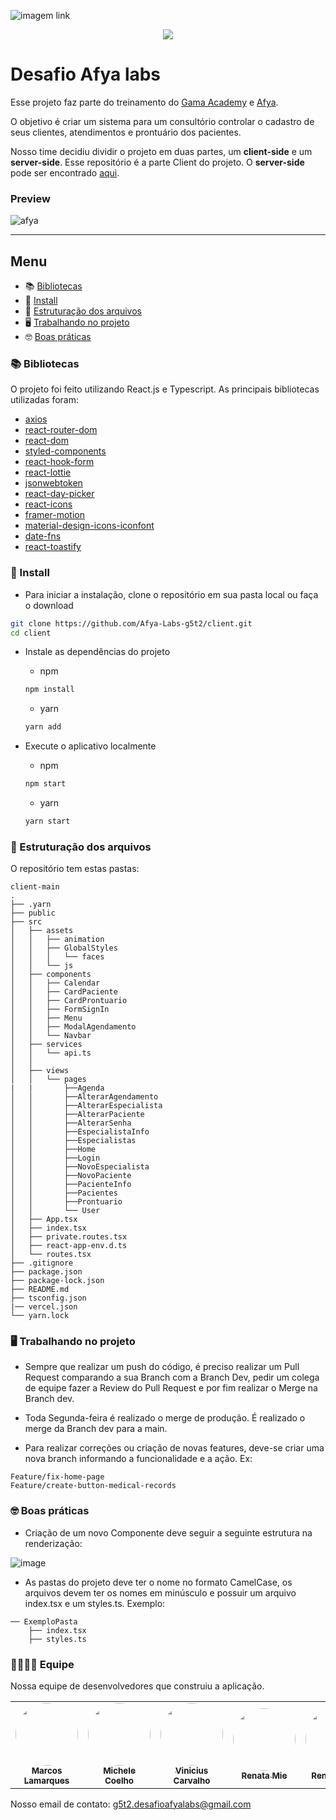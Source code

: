 ![imagem link ](https://img.shields.io/badge/g5t2-client-green)

<div style="text-align:center"><img src="https://user-images.githubusercontent.com/8262141/122653204-88890200-d119-11eb-8453-76158b813302.png" /></div>

# Desafio Afya labs

Esse projeto faz parte do treinamento do [Gama Academy](https://www.gama.academy/) e [Afya](https://afya.com.br/).

O objetivo é criar um sistema para um consultório controlar o cadastro de seus clientes, atendimentos e prontuário dos pacientes.

Nosso time decidiu dividir o projeto em duas partes, um **client-side** e um **server-side**. Esse repositório é a parte Client do projeto. O **server-side** pode ser encontrado [aqui](https://github.com/Afya-Labs-g5t2/server).

### Preview

![afya](https://user-images.githubusercontent.com/43910483/121086311-61e1d780-c7b9-11eb-9cfe-f80c94232033.gif)

---


## Menu

- 📚 [Bibliotecas](#bibliotecas)
- 🚀 [Install](#install)
- 📂 [Estruturação dos arquivos](#estruturação-dos-arquivos)
- 🖥️ [Trabalhando no projeto](#trabalhando-no-projeto)
- 🤓 [Boas práticas](#boas-práticas)

### 📚 Bibliotecas

O projeto foi feito utilizando React.js e Typescript. As principais bibliotecas utilizadas foram:

- [axios](https://github.com/axios/axios)
- [react-router-dom](https://reactrouter.com/)
- [react-dom](https://github.com/facebook/react/tree/master/packages/react-dom)
- [styled-components](https://styled-components.com/)
- [react-hook-form](https://react-hook-form.com/)
- [react-lottie](https://github.com/chenqingspring/react-lottie)
- [jsonwebtoken](https://github.com/auth0/node-jsonwebtoken)
- [react-day-picker](https://github.com/gpbl/react-day-picker)
- [react-icons](https://react-icons.github.io/react-icons/)
- [framer-motion](https://github.com/framer/motion)
- [material-design-icons-iconfont](https://google.github.io/material-design-icons/)
- [date-fns](https://github.com/date-fns/date-fns)
- [react-toastify](https://fkhadra.github.io/react-toastify/introduction/)

### 🚀 Install

- Para iniciar a instalação, clone o repositório em sua pasta local ou faça o download 
```bash
git clone https://github.com/Afya-Labs-g5t2/client.git
cd client
```
- Instale as dependências do projeto

  - npm
  ```bash
  npm install
  ```
  - yarn
  ```bash
  yarn add
  ```
- Execute o aplicativo localmente
  - npm
  ```bash
  npm start
  ```
  - yarn
  ```bash
  yarn start
  ```
  
### 📂 Estruturação dos arquivos
O repositório tem estas pastas:
```
client-main
.
├── .yarn
├── public
├── src
│   ├── assets
│   │   ├── animation
│   │   ├── GlobalStyles
│   │   │   └── faces
│   │   └── js
│   ├── components
│   │   ├── Calendar
│   │   ├── CardPaciente
│   │   ├── CardProntuario
│   │   ├── FormSignIn
│   │   ├── Menu
│   │   ├── ModalAgendamento
│   │   └── Navbar
│   ├── services
│   │   └── api.ts
│   │       
│   ├── views
│   │   └── pages
|   |       ├──Agenda
│   │       ├──AlterarAgendamento
│   │       ├──AlterarEspecialista
│   │       ├──AlterarPaciente
│   │       ├──AlterarSenha
│   │       ├──EspecialistaInfo
│   │       ├──Especialistas
│   │       ├──Home
│   │       ├──Login
│   │       ├──NovoEspecialista
│   │       ├──NovoPaciente
│   │       ├──PacienteInfo
│   │       ├──Pacientes
│   │       ├──Prontuario
│   │       └── User
│   ├── App.tsx
│   ├── index.tsx
│   ├── private.routes.tsx
│   ├── react-app-env.d.ts
│   └── routes.tsx
├── .gitignore
├── package.json
├── package-lock.json
├── README.md
├── tsconfig.json
|── vercel.json
└── yarn.lock

```
### 🖥️ Trabalhando no projeto

- Sempre que realizar um push do código, é preciso realizar um Pull Request comparando a sua Branch com a Branch Dev, pedir um colega de equipe fazer a Review do Pull Request e por fim realizar o Merge na Branch dev.

- Toda Segunda-feira é realizado o merge de produção. É realizado o merge da Branch dev para a main.
- Para realizar correções ou criação de novas features, deve-se criar uma nova branch informando a funcionalidade e a ação. Ex:
 ```
 Feature/fix-home-page
 Feature/create-button-medical-records
 ```
### 🤓 Boas práticas

- Criação de um novo Componente deve seguir a seguinte estrutura na renderização:

![image](https://user-images.githubusercontent.com/8262141/122313846-585d1b80-ceed-11eb-83c3-9c95f0c4d5b0.png)

- As pastas do projeto deve ter o nome no formato CamelCase, os arquivos devem ter os nomes em minúsculo e possuir um arquivo index.tsx e um styles.ts. Exemplo: 

```
── ExemploPasta
    ├── index.tsx
    ├── styles.ts
```
### 👩‍💻👨‍💻 Equipe

Nossa equipe de desenvolvedores que construiu a aplicação.

<table>
  <tr>
    <td align="center"><a href="https://github.com/mlamarques"><img style="border-radius: 50%;" src="https://media-exp1.licdn.com/dms/image/C4D03AQFvVEnCp_JluQ/profile-displayphoto-shrink_200_200/0/1542309353353?e=1629331200&v=beta&t=5L0m9gSLY6Ki1i2bcigKRxXdqcAj86uEMZOmKk2tZDE" width="100px;" alt=""/><br /><sub><b>Marcos Lamarques</b></sub></a><br/></td>
    <td align="center"><a href="https://github.com/micheleset7"><img style="border-radius: 50%;" src="https://avatars.githubusercontent.com/u/60739164?v=4" width="100px;" alt=""/><br /><sub><b>Michele Coelho</b></sub></a><br /></td>
    <td align="center"><a href="https://github.com/vinicius-carvalho"><img style="border-radius: 50%;" src="https://avatars.githubusercontent.com/u/8262141?v=4" width="100px;" alt=""/><br /><sub><b>Vinicius Carvalho</b></sub></a><br /></td>
    <td align="center"><a href="https://github.com/RenataMie"><img style="border-radius: 50%;" src="https://avatars.githubusercontent.com/u/73265234?v=4" width="100px;" alt=""/><br /><sub><b>Renata Mie</b></sub></a><br /></td>
    <td align="center"><a href="https://github.com/renatolobojr"><img style="border-radius: 50%;" src="https://media-exp1.licdn.com/dms/image/C4E03AQGo0qmjjwu9XA/profile-displayphoto-shrink_200_200/0/1587556028562?e=1629331200&v=beta&t=O7lp30Z5I8O8s49cXIOX5x6brGxnKzZeGmBIv_TmdRM" width="100px;" alt=""/><br /><sub><b>Renato Lobo</b></sub></a><br /></td>
    <td align="center"><a href="https://github.com/Thais-Hoshii"><img style="border-radius: 50%;" src="https://media-exp1.licdn.com/dms/image/C4D03AQFxBPEY563hCQ/profile-displayphoto-shrink_200_200/0/1600110281835?e=1629331200&v=beta&t=5sKUElvEMdcVaeowULMiDo7ikWVeM0Ls64dq9clFTwU" width="100px;" alt=""/><br /><sub><b>Thaís Hoshii</b></sub></a><br /></td>
    <tr>
 </table>

Nosso email de contato:  g5t2.desafioafyalabs@gmail.com
